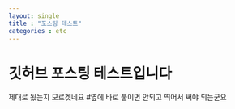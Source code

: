 ```yaml
---
layout: single
title : "포스팅 테스트"
categories : etc
---
```


# 깃허브 포스팅 테스트입니다

제대로 됬는지 모르겟네요
#옆에 바로 붙이면 안되고 띄어서 써야 되는군요

